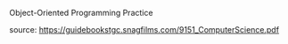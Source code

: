 Object-Oriented Programming Practice

source: https://guidebookstgc.snagfilms.com/9151_ComputerScience.pdf
